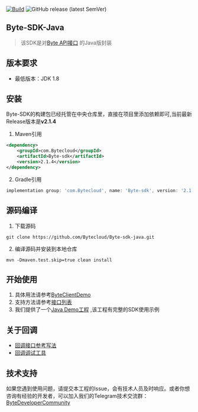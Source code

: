 [![Build](https://github.com/Bytecloud/Byte-sdk-java/actions/workflows/maven-publish.yml/badge.svg)](https://github.com/Bytecloud/Byte-sdk-java/actions/workflows/maven-publish.yml)
![GitHub release (latest SemVer)](https://img.shields.io/github/v/release/Bytecloud/Byte-sdk-java)
## Byte-SDK-Java
>该SDK是对[Byte API接口](https://www.Bytecloud.com/geteway-interface) 的Java版封装

## 版本要求
* 最低版本：JDK 1.8
## 安装
Byte-SDK的构建包已经托管在中央仓库里，直接在项目里添加依赖即可,当前最新Release版本是**v2.1.4**

1. Maven引用
```xml
<dependency>
    <groupId>com.Bytecloud</groupId>
    <artifactId>Byte-sdk</artifactId>
    <version>2.1.4</version>
</dependency>
```
2. Gradle引用
```groovy
implementation group: 'com.Bytecloud', name: 'Byte-sdk', version: '2.1.2'
```
## 源码编译
1. 下载源码
```shell
git clone https://github.com/Bytecloud/Byte-sdk-java.git
```

2. 编译源码并安装到本地仓库
```shell
mvn -Dmaven.test.skip=true clean install
```

## 开始使用
1. 具体用法请参考[ByteClientDemo](https://github.com/Bytecloud/java-wallet-sdk/blob/main/src/test/java/ByteClientDemo.java)
2. 支持方法请参考[接口列表](https://github.com/Bytecloud/java-wallet-sdk/blob/main/src/main/java/com/Byte/sdk/client/ByteApi.java)
3. 我们提供了一个[Java Demo工程](https://github.com/Bytecloud/Byte-sdk-java-demo) ,该工程有完整的SDK使用示例

## 关于回调
- [回调接口参考写法](https://github.com/Bytecloud/Byte-sdk-java-demo/blob/main/src/main/java/com/Byte/sdk/controller/CallBackController.java)
- [回调调试工具](https://www.Bytecloud.com/debug-monitor) 

## 技术支持
如果您遇到使用问题，请提交本工程的Issue，会有技术人员及时响应。或者你想咨询有经验的开发者，可以加入我们的Telegram技术交流群：[ByteDeveloperCommunity](https://t.me/ByteWalletDevs)
